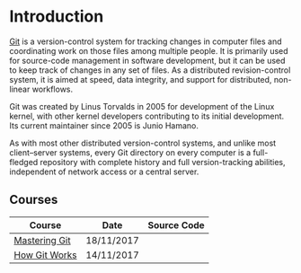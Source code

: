 # Introduction
[Git](https://en.wikipedia.org/wiki/Git) is a version-control system for tracking changes in computer files and coordinating work on those files among multiple people. It is primarily used for source-code management in software development, but it can be used to keep track of changes in any set of files. As a distributed revision-control system, it is aimed at speed, data integrity, and support for distributed, non-linear workflows.

Git was created by Linus Torvalds in 2005 for development of the Linux kernel, with other kernel developers contributing to its initial development. Its current maintainer since 2005 is Junio Hamano.

As with most other distributed version-control systems, and unlike most client–server systems, every Git directory on every computer is a full-fledged repository with complete history and full version-tracking abilities, independent of network access or a central server.

## Courses
| Course                                                                                                                                         | Date               | Source Code                                                                                         |
| ----------------------------------------------------------------------------------------------------------------------------------------------- | ------------------- | --------------------------------------------------------------------------------------------------- |
| [Mastering Git](/other/git-mastering-git.md)| 18/11/2017 | |
| [How Git Works](/other/git-how-git-works.md)| 14/11/2017 | |